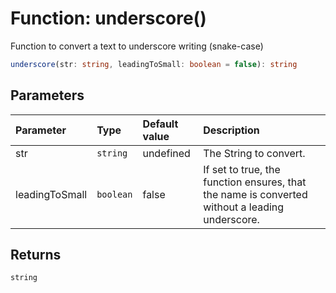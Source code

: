# Function: underscore()

Function to convert a text to underscore writing (snake-case)

```ts
underscore(str: string, leadingToSmall: boolean = false): string
```

## Parameters

| Parameter      | Type      | Default value | Description                                                                                    |
| :------------- | :-------- | :------------ | :--------------------------------------------------------------------------------------------- |
| str            | `string`  | undefined     | The String to convert.                                                                         |
| leadingToSmall | `boolean` | false         | If set to true, the function ensures, that the name is converted without a leading underscore. |

## Returns

`string`

